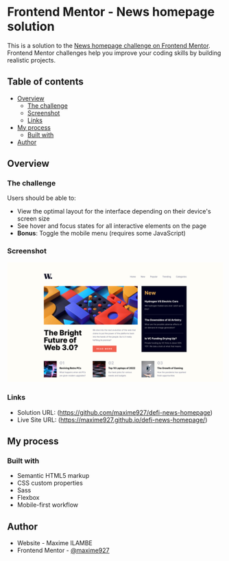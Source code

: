 # Frontend Mentor - News homepage solution

This is a solution to the [News homepage challenge on Frontend Mentor](https://www.frontendmentor.io/challenges/news-homepage-H6SWTa1MFl). Frontend Mentor challenges help you improve your coding skills by building realistic projects.

## Table of contents

- [Overview](#overview)
  - [The challenge](#the-challenge)
  - [Screenshot](#screenshot)
  - [Links](#links)
- [My process](#my-process)
  - [Built with](#built-with)
- [Author](#author)

## Overview

### The challenge

Users should be able to:

- View the optimal layout for the interface depending on their device's screen size
- See hover and focus states for all interactive elements on the page
- **Bonus**: Toggle the mobile menu (requires some JavaScript)

### Screenshot

![Desktop view](./screenshots/desktop.png)


### Links

- Solution URL: (https://github.com/maxime927/defi-news-homepage)
- Live Site URL: (https://maxime927.github.io/defi-news-homepage/)

## My process

### Built with

- Semantic HTML5 markup
- CSS custom properties
- Sass
- Flexbox
- Mobile-first workflow


## Author

- Website - Maxime ILAMBE
- Frontend Mentor - [@maxime927](https://www.frontendmentor.io/profile/maxime927)

